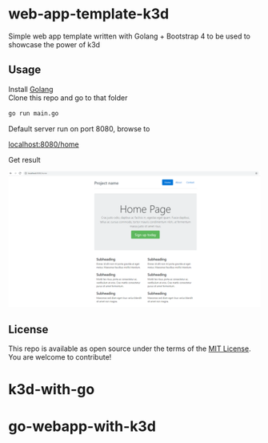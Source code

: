 # web-app-template-k3d

Simple web app template written with Golang + Bootstrap 4 to be used to showcase the power of k3d

## Usage

Install [Golang](https://golang.org/)  
Clone this repo and go to that folder

```bash
go run main.go
```

Default server run on port 8080, browse to

[localhost:8080/home](http://localhost:8080/home)

Get result

![Demo](demo.PNG)

## License

This repo is available as open source under the terms of the [MIT License](https://opensource.org/licenses/MIT).  
You are welcome to contribute!
# k3d-with-go
# go-webapp-with-k3d
